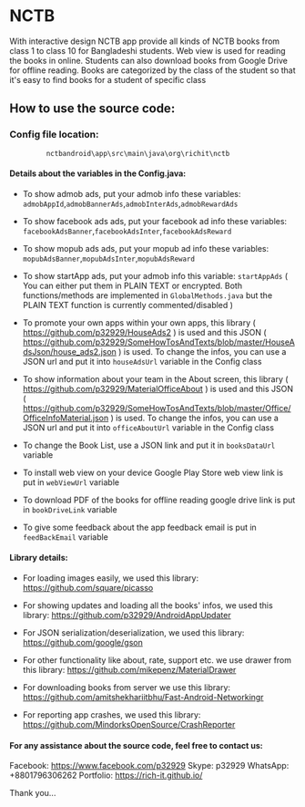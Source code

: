 # NCTB
With interactive design NCTB app provide all kinds of NCTB books from class 1 to class 10 for Bangladeshi students. Web view is used for reading the books in online.
Students can also download books from Google Drive for offline reading. Books are categorized by the class of the student so that it's easy to
find books for a student of specific class

## How to use the source code:
### Config file location:
             nctbandroid\app\src\main\java\org\richit\nctb

#### Details about the variables in the Config.java:

* To show admob ads, put your admob info these variables: `admobAppId`,`admobBannerAds`,`admobInterAds`,`admobRewardAds`

* To show facebook ads ads, put your facebook ad info these variables: `facebookAdsBanner`,`facebookAdsInter`,`facebookAdsReward`

* To show mopub ads ads, put your mopub ad info these variables:  `mopubAdsBanner`,`mopubAdsInter`,`mopubAdsReward`

* To show startApp ads, put your admob info this variable: `startAppAds` ( You can either put them in PLAIN TEXT or encrypted. Both functions/methods are implemented in `GlobalMethods.java` but the PLAIN TEXT function is currently commented/disabled )

* To promote your own apps within your own apps, this library ( https://github.com/p32929/HouseAds2 ) is used and this JSON ( https://github.com/p32929/SomeHowTosAndTexts/blob/master/HouseAdsJson/house_ads2.json ) is used. To change the infos, you can use a JSON url and put it into `houseAdsUrl` variable in the Config class

* To show information about your team in the About screen, this library ( https://github.com/p32929/MaterialOfficeAbout ) is used and this JSON ( https://github.com/p32929/SomeHowTosAndTexts/blob/master/Office/OfficeInfoMaterial.json ) is used. To change the infos, you can use a JSON url and put it into `officeAboutUrl` variable in the Config class

* To change the Book List, use a JSON link and put it in `booksDataUrl` variable

* To install web view on your device Google Play Store web view link is put in `webViewUrl` variable

* To download PDF of the books for offline reading google drive link is put in `bookDriveLink` variable

* To give some feedback about the app feedback email is put in `feedBackEmail` variable

#### Library details:

* For loading images easily, we used this library: https://github.com/square/picasso

* For showing updates and loading all the books' infos, we used this library: https://github.com/p32929/AndroidAppUpdater

* For JSON serialization/deserialization, we used this library: https://github.com/google/gson

* For other functionality like about, rate, support etc. we use drawer from this library: https://github.com/mikepenz/MaterialDrawer

* For downloading books from server we use this library: https://github.com/amitshekhariitbhu/Fast-Android-Networkingr

* For reporting app crashes, we used this library: https://github.com/MindorksOpenSource/CrashReporter

#### For any assistance about the source code, feel free to contact us:
Facebook: https://www.facebook.com/p32929
Skype: p32929
WhatsApp: +8801796306262
Portfolio: https://rich-it.github.io/

Thank you...
